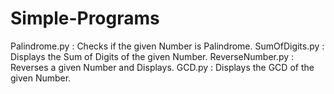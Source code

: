 # Simple-Programs

Palindrome.py : Checks if the given Number is Palindrome.
SumOfDigits.py : Displays the Sum of Digits of the given Number.
ReverseNumber.py : Reverses a given Number and Displays.
GCD.py : Displays the GCD of the given Number.
